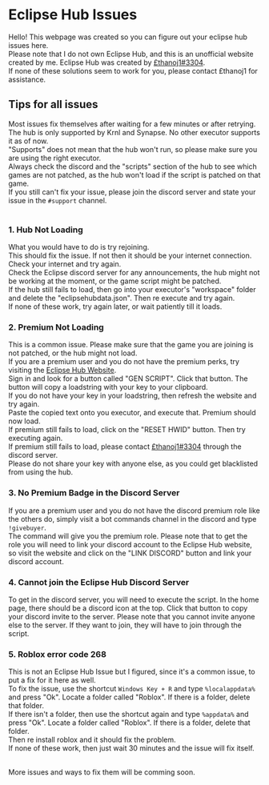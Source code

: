 # Eclipse Hub Issues
Hello! This webpage was created so you can figure out your eclipse hub issues here.<br>Please note that I do not own Eclipse Hub, and this is an unofficial website created by me. Eclipse Hub was created by [£thanoj1#3304](https://discord.com/users/534231910180716565).<br>
If none of these solutions seem to work for you, please contact £thanoj1 for assistance.

## Tips for all issues
Most issues fix themselves after waiting for a few minutes or after retrying.<br>
The hub is only supported by Krnl and Synapse. No other executor supports it as of now.<br>
"Supports" does not mean that the hub won't run, so please make sure you are using the right executor.<br>
Always check the discord and the "scripts" section of the hub to see which games are not patched, as the hub won't load if the script is patched on that game.<br>
If you still can't fix your issue, please join the discord server and state your issue in the `#support` channel.<br><br>

### 1. Hub Not Loading
What you would have to do is try rejoining.<br>
This should fix the issue. If not then it should be your internet connection. Check your internet and try again.<br>
Check the Eclipse discord server for any announcements, the hub might not be working at the moment, or the game script might be patched.<br>
If the hub still fails to load, then go into your executor's "workspace" folder and delete the "eclipsehubdata.json". Then re execute and try again.<br>
If none of these work, try again later, or wait patiently till it loads.

### 2. Premium Not Loading
This is a common issue. Please make sure that the game you are joining is not patched, or the hub might not load.<br>
If you are a premium user and you do not have the premium perks, try visiting the [Eclipse Hub Website](https://eclipsehub.xyz).<br>
Sign in and look for a button called "GEN SCRIPT". Click that button. The button will copy a loadstring with your key to your clipboard.<br>
If you do not have your key in your loadstring, then refresh the website and try again.<br>
Paste the copied text onto you executor, and execute that. Premium should now load.<br>
If premium still fails to load, click on the "RESET HWID" button. Then try executing again.<br>
If premium still fails to load, please contact [£thanoj1#3304](https://discord.com/users/534231910180716565) through the discord server.<br>
Please do not share your key with anyone else, as you could get blacklisted from using the hub.

### 3. No Premium Badge in the Discord Server
If you are a premium user and you do not have the discord premium role like the others do, simply visit a bot commands channel in the discord and type `!givebuyer`.<br>
The command will give you the premium role. Please note that to get the role you will need to link your discord account to the Eclipse Hub website, so visit the website and click on the "LINK DISCORD" button and link your discord account.

### 4. Cannot join the Eclipse Hub Discord Server
To get in the discord server, you will need to execute the script. In the home page, there should be a discord icon at the top. Click that button to copy your discord invite to the server. Please note that you cannot invite anyone else to the server. If they want to join, they will have to join through the script.

### 5. Roblox error code 268
This is not an Eclipse Hub Issue but I figured, since it's a common issue, to put a fix for it here as well.<br>
To fix the issue, use the shortcut `Windows Key + R` and type `%localappdata%` and press "Ok". Locate a folder called "Roblox". If there is a folder, delete that folder.<br>
If there isn't a folder, then use the shortcut again and type `%appdata%` and press "Ok". Locate a folder called "Roblox". If there is a folder, delete that folder.<br>
Then re install roblox and it should fix the problem.<br>
If none of these work, then just wait 30 minutes and the issue will fix itself.<br><br>

More issues and ways to fix them will be comming soon.
